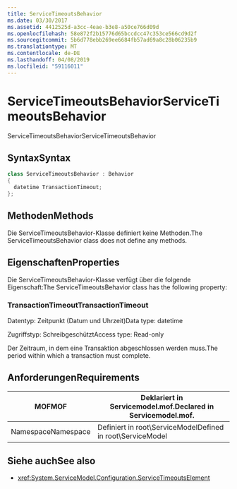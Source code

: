 ```yaml
---
title: ServiceTimeoutsBehavior
ms.date: 03/30/2017
ms.assetid: 4412525d-a3cc-4eae-b3e8-a50ce766d09d
ms.openlocfilehash: 58e872f2b15776d65bccdcc47c353ce566cd9d2f
ms.sourcegitcommit: 5b6d778ebb269ee6684fb57ad69a8c28b06235b9
ms.translationtype: MT
ms.contentlocale: de-DE
ms.lasthandoff: 04/08/2019
ms.locfileid: "59116011"
---
```

# <a name="servicetimeoutsbehavior"></a><span data-ttu-id="16f89-102">ServiceTimeoutsBehavior</span><span class="sxs-lookup"><span data-stu-id="16f89-102">ServiceTimeoutsBehavior</span></span>
<span data-ttu-id="16f89-103">ServiceTimeoutsBehavior</span><span class="sxs-lookup"><span data-stu-id="16f89-103">ServiceTimeoutsBehavior</span></span>  
  
## <a name="syntax"></a><span data-ttu-id="16f89-104">Syntax</span><span class="sxs-lookup"><span data-stu-id="16f89-104">Syntax</span></span>  
  
```csharp
class ServiceTimeoutsBehavior : Behavior  
{  
  datetime TransactionTimeout;  
};  
```  
  
## <a name="methods"></a><span data-ttu-id="16f89-105">Methoden</span><span class="sxs-lookup"><span data-stu-id="16f89-105">Methods</span></span>  
 <span data-ttu-id="16f89-106">Die ServiceTimeoutsBehavior-Klasse definiert keine Methoden.</span><span class="sxs-lookup"><span data-stu-id="16f89-106">The ServiceTimeoutsBehavior class does not define any methods.</span></span>  
  
## <a name="properties"></a><span data-ttu-id="16f89-107">Eigenschaften</span><span class="sxs-lookup"><span data-stu-id="16f89-107">Properties</span></span>  
 <span data-ttu-id="16f89-108">Die ServiceTimeoutsBehavior-Klasse verfügt über die folgende Eigenschaft:</span><span class="sxs-lookup"><span data-stu-id="16f89-108">The ServiceTimeoutsBehavior class has the following property:</span></span>  
  
### <a name="transactiontimeout"></a><span data-ttu-id="16f89-109">TransactionTimeout</span><span class="sxs-lookup"><span data-stu-id="16f89-109">TransactionTimeout</span></span>  
 <span data-ttu-id="16f89-110">Datentyp: Zeitpunkt (Datum und Uhrzeit)</span><span class="sxs-lookup"><span data-stu-id="16f89-110">Data type: datetime</span></span>  
  
 <span data-ttu-id="16f89-111">Zugriffstyp: Schreibgeschützt</span><span class="sxs-lookup"><span data-stu-id="16f89-111">Access type: Read-only</span></span>  
  
 <span data-ttu-id="16f89-112">Der Zeitraum, in dem eine Transaktion abgeschlossen werden muss.</span><span class="sxs-lookup"><span data-stu-id="16f89-112">The period within which a transaction must complete.</span></span>  
  
## <a name="requirements"></a><span data-ttu-id="16f89-113">Anforderungen</span><span class="sxs-lookup"><span data-stu-id="16f89-113">Requirements</span></span>  
  
|<span data-ttu-id="16f89-114">MOF</span><span class="sxs-lookup"><span data-stu-id="16f89-114">MOF</span></span>|<span data-ttu-id="16f89-115">Deklariert in Servicemodel.mof.</span><span class="sxs-lookup"><span data-stu-id="16f89-115">Declared in Servicemodel.mof.</span></span>|  
|---------|-----------------------------------|  
|<span data-ttu-id="16f89-116">Namespace</span><span class="sxs-lookup"><span data-stu-id="16f89-116">Namespace</span></span>|<span data-ttu-id="16f89-117">Definiert in root\ServiceModel</span><span class="sxs-lookup"><span data-stu-id="16f89-117">Defined in root\ServiceModel</span></span>|  
  
## <a name="see-also"></a><span data-ttu-id="16f89-118">Siehe auch</span><span class="sxs-lookup"><span data-stu-id="16f89-118">See also</span></span>

- <xref:System.ServiceModel.Configuration.ServiceTimeoutsElement>
